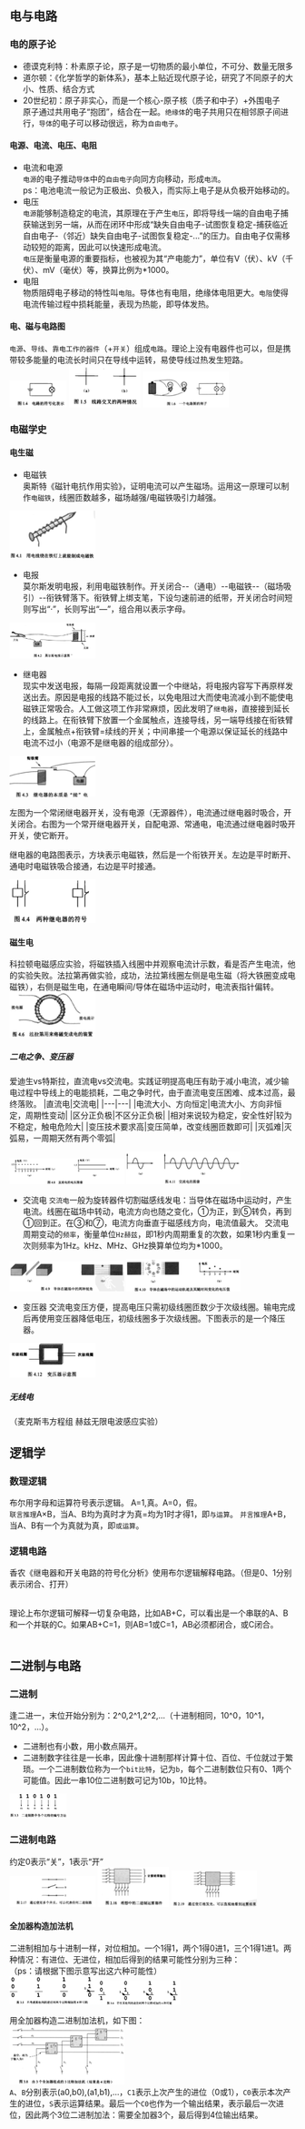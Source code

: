 ## 电与电路  
  
### 电的原子论
- 德谟克利特：朴素原子论，原子是一切物质的最小单位，不可分、数量无限多 
- 道尔顿：《化学哲学的新体系》，基本上贴近现代原子论，研究了不同原子的大小、性质、结合方式  
- 20世纪初：原子非实心，而是一个核心-原子核（质子和中子）+外围电子  
原子通过共用电子“抱团”，结合在一起。`绝缘体`的电子共用只在相邻原子间进行，`导体`的电子可以移动很远，称为`自由电子`。  
#### 电源、电流、电压、电阻
- 电流和电源  
`电源`的电子推动`导体`中的`自由电子`向同方向移动，形成`电流`。  
ps：电池电流一般记为正极出、负极入，而实际上电子是从负极开始移动的。  
- 电压   
`电源`能够制造稳定的电流，其原理在于产生`电压`，即将导线一端的自由电子捕获输送到另一端，从而在闭环中形成“缺失自由电子-试图恢复稳定-捕获临近自由电子-（邻近）缺失自由电子-试图恢复稳定-...”的压力。自由电子仅需移动较短的距离，因此可以快速形成电流。  
`电压`是衡量电源的重要指标，也被视为其“产电能力”，单位有V（伏）、kV（千伏）、mV（毫伏）等，换算比例为\*1000。  
- 电阻  
物质阻碍电子移动的特性叫`电阻`。导体也有电阻，绝缘体电阻更大。`电阻`使得电流传输过程中损耗能量，表现为热能，即导体发热。
#### 电、磁与电路图  
`电源`、`导线`、`靠电工作的器件`（+`开关`）组成`电路`。理论上没有电器件也可以，但是携带较多能量的电流长时间只在导线中运转，易使导线过热发生短路。  
<img src="https://github.com/KillTheBat-hub/ComputerLearning/blob/master/ReadingList/images/%E7%A9%BF%E8%B6%8A%E8%AE%A1%E7%AE%97%E6%9C%BA%E7%9A%84%E8%BF%B7%E9%9B%BE/%E7%94%B5%E8%B7%AF%E7%AC%A6%E5%8F%B7.JPG#pic_center" width=20%> <img src="https://github.com/KillTheBat-hub/ComputerLearning/blob/master/ReadingList/images/%E7%A9%BF%E8%B6%8A%E8%AE%A1%E7%AE%97%E6%9C%BA%E7%9A%84%E8%BF%B7%E9%9B%BE/%E7%94%B5%E8%B7%AF%E4%BA%A4%E5%8F%89.JPG#pic_center" width=25% alt="打点表示此处电路接通"> <img src="https://github.com/KillTheBat-hub/ComputerLearning/blob/master/ReadingList/images/%E7%A9%BF%E8%B6%8A%E8%AE%A1%E7%AE%97%E6%9C%BA%E7%9A%84%E8%BF%B7%E9%9B%BE/%E7%81%AF%E6%B3%A1%E7%94%B5%E8%B7%AF%E5%9B%BE.JPG#pic_center" width=30%>  

### 电磁学史
#### 电生磁
- 电磁铁  
奥斯特《磁针电抗作用实验》，证明电流可以产生磁场。运用这一原理可以制作`电磁铁`，线圈匝数越多，磁场越强/电磁铁吸引力越强。
<img src="https://github.com/KillTheBat-hub/ComputerLearning/blob/master/ReadingList/images/%E7%A9%BF%E8%B6%8A%E8%AE%A1%E7%AE%97%E6%9C%BA%E7%9A%84%E8%BF%B7%E9%9B%BE/%E5%88%B6%E4%BD%9C%E7%94%B5%E7%A3%81%E9%93%81.JPG" width=30%>   

- 电报  
莫尔斯发明电报，利用电磁铁制作。开关闭合--（通电）--电磁铁--（磁场吸引）--衔铁臂落下。衔铁臂上绑支笔，下设匀速前进的纸带，开关闭合时间短则写出“·”，长则写出“—”，组合用以表示字母。    
<img src="https://github.com/KillTheBat-hub/ComputerLearning/blob/master/ReadingList/images/%E7%A9%BF%E8%B6%8A%E8%AE%A1%E7%AE%97%E6%9C%BA%E7%9A%84%E8%BF%B7%E9%9B%BE/%E8%8E%AB%E5%B0%94%E6%96%AF%E7%94%B5%E6%8A%A5.JPG" width=30%>  

- 继电器  
现实中发送电报，每隔一段距离就设置一个中继站，将电报内容写下再原样发送出去。原因是电报的线路不能过长，以免电阻过大而使电流减小到不能使电磁铁正常吸合。人工做这项工作非常麻烦，因此发明了`继电器`，直接接到延长的线路上。在衔铁臂下放置一个金属触点，连接导线，另一端导线接在衔铁臂上，金属触点+衔铁臂=续线的开关；中间串接一个电源以保证延长的线路中电流不过小（电源不是继电器的组成部分）。   
<img src="https://github.com/KillTheBat-hub/ComputerLearning/blob/master/ReadingList/images/%E7%A9%BF%E8%B6%8A%E8%AE%A1%E7%AE%97%E6%9C%BA%E7%9A%84%E8%BF%B7%E9%9B%BE/%E7%BB%A7%E7%94%B5%E5%99%A8.JPG" width=30%>   

左图为一个常闭继电器开关，没有电源（无源器件），电流通过继电器时吸合，开关闭合。右图为一个常开继电器开关，自配电源、常通电，电流通过继电器时吸开开关，使它断开。
<img src="" width=30%> <img src="" width=30%>

继电器的电路图表示，方块表示电磁铁，然后是一个衔铁开关。左边是平时断开、通电时电磁铁吸合接通，右边是平时接通。 

<img src="https://github.com/KillTheBat-hub/ComputerLearning/blob/master/ReadingList/images/%E7%A9%BF%E8%B6%8A%E8%AE%A1%E7%AE%97%E6%9C%BA%E7%9A%84%E8%BF%B7%E9%9B%BE/%E4%B8%A4%E7%A7%8D%E7%BB%A7%E7%94%B5%E5%99%A8%E7%AC%A6%E5%8F%B7.JPG" width=30%>  



#### 磁生电
科拉顿电磁感应实验，将磁铁插入线圈中并观察电流计示数，看是否产生电流，他的实验失败。法拉第再做实验，成功，法拉第线圈左侧是电生磁（将大铁圈变成电磁铁），右侧是磁生电，在通电瞬间/导体在磁场中运动时，电流表指针偏转。
<img src="https://github.com/KillTheBat-hub/ComputerLearning/blob/master/ReadingList/images/%E7%A9%BF%E8%B6%8A%E8%AE%A1%E7%AE%97%E6%9C%BA%E7%9A%84%E8%BF%B7%E9%9B%BE/%E6%B3%95%E6%8B%89%E7%AC%AC%E7%A3%81%E7%BA%BF%E5%9C%88.JPG" width=30%>  

##### 二电之争、变压器
爱迪生vs特斯拉，直流电vs交流电。实践证明提高电压有助于减小电流，减少输电过程中导线上的电能损耗，二电之争时代，由于直流电变压困难、成本过高，最终落败。
|直流电|交流电|
|---|---|
|电流大小、方向恒定|电流大小、方向非恒定，周期性变动|
|区分正负极|不区分正负极|
|相对来说较为稳定，安全性好|较为不稳定，触电危险大|
|变压技术要求高|变压简单，改变线圈匝数即可|
|灭弧难|灭弧易，一周期天然有两个零弧|

<img src="https://github.com/KillTheBat-hub/ComputerLearning/blob/master/ReadingList/images/%E7%A9%BF%E8%B6%8A%E8%AE%A1%E7%AE%97%E6%9C%BA%E7%9A%84%E8%BF%B7%E9%9B%BE/%E7%9B%B4%E6%B5%81%E7%94%B5%E7%94%B5%E5%8E%8B%E5%9B%BE.JPG" width=40%>  <img src="https://github.com/KillTheBat-hub/ComputerLearning/blob/master/ReadingList/images/%E7%A9%BF%E8%B6%8A%E8%AE%A1%E7%AE%97%E6%9C%BA%E7%9A%84%E8%BF%B7%E9%9B%BE/%E4%BA%A4%E6%B5%81%E7%94%B5%E7%94%B5%E5%8E%8B%E5%9B%BE.JPG" width=40%>   

- 交流电
`交流电`一般为旋转器件切割磁感线发电：当导体在磁场中运动时，产生电流。线圈在磁场中转动，电流方向也随之变化，①为正，到⑤转负，再到①回到正。在③和⑦，电流方向垂直于磁感线方向，电流值最大。
交流电周期变动的`频率`，衡量单位`Hz赫兹`，即1秒内周期重复的次数，如果1秒内重复一次则频率为1Hz。kHz、MHz、GHz换算单位均为\*1000。  

<img src="https://github.com/KillTheBat-hub/ComputerLearning/blob/master/ReadingList/images/%E7%A9%BF%E8%B6%8A%E8%AE%A1%E7%AE%97%E6%9C%BA%E7%9A%84%E8%BF%B7%E9%9B%BE/%E7%A3%81%E5%9C%BA%E4%B8%AD%E7%9A%84%E5%AF%BC%E4%BD%93.JPG" width=40%>  
<img src="https://github.com/KillTheBat-hub/ComputerLearning/blob/master/ReadingList/images/%E7%A9%BF%E8%B6%8A%E8%AE%A1%E7%AE%97%E6%9C%BA%E7%9A%84%E8%BF%B7%E9%9B%BE/%E7%A3%81%E5%9C%BA%E5%AF%BC%E4%BD%93%E8%BF%90%E5%8A%A8.JPG" width=40%>   

- 变压器
交流电变压方便，提高电压只需初级线圈匝数少于次级线圈。输电完成后再使用变压器降低电压，初级线圈多于次级线圈。下图表示的是一个降压器。  
<img src="https://github.com/KillTheBat-hub/ComputerLearning/blob/master/ReadingList/images/%E7%A9%BF%E8%B6%8A%E8%AE%A1%E7%AE%97%E6%9C%BA%E7%9A%84%E8%BF%B7%E9%9B%BE/%E5%8F%98%E5%8E%8B%E5%99%A8.JPG" width=30%>

##### 无线电
（麦克斯韦方程组 赫兹无限电波感应实验）    

## 逻辑学
### 数理逻辑
布尔用字母和运算符号表示逻辑。 
A=1,真。A=0，假。  
`联言推理`A×B，当A、B均为真时才为真=均为1时才得1，即`与运算`。
`并言推理`A+B，当A、B有一个为真就为真，即`或运算`。  
### 逻辑电路
香农《继电器和开关电路的符号化分析》使用布尔逻辑解释电路。（但是0、1分别表示闭合、打开）
<img src="" width=30%>  
<img src="" width=30%>   

理论上布尔逻辑可解释一切复杂电路，比如AB+C，可以看出是一个串联的A、B和一个并联的C。如果AB+C=1，则AB=1或C=1，AB必须都闭合，或C闭合。  
<img src="" width=30%>  

## 二进制与电路
### 二进制
逢二进一，末位开始分别为：2^0,2^1,2^2,...（十进制相同，10^0，10^1，10^2，...）。
- 二进制也有小数，用小数点隔开。
- 二进制数字往往是一长串，因此像十进制那样计算十位、百位、千位就过于繁琐。一个二进制数位称为一个`bit比特`，记为`b`，每个二进制数位只有0、1两个可能值。因此一串10位二进制数可记为10b，10比特。  
<img src="https://github.com/KillTheBat-hub/ComputerLearning/blob/master/ReadingList/images/%E7%A9%BF%E8%B6%8A%E8%AE%A1%E7%AE%97%E6%9C%BA%E7%9A%84%E8%BF%B7%E9%9B%BE/%E4%BD%8D%E6%95%B0%E6%A0%87%E8%AE%B0.JPG" width=20% alt="二进制位数标识">  

### 二进制电路
约定0表示“关”，1表示“开”  
<img src="https://github.com/KillTheBat-hub/ComputerLearning/blob/master/ReadingList/images/%E7%A9%BF%E8%B6%8A%E8%AE%A1%E7%AE%97%E6%9C%BA%E7%9A%84%E8%BF%B7%E9%9B%BE/01%E7%A4%BA%E6%95%B0.JPG" width=30%> <img src="https://github.com/KillTheBat-hub/ComputerLearning/blob/master/ReadingList/images/%E7%A9%BF%E8%B6%8A%E8%AE%A1%E7%AE%97%E6%9C%BA%E7%9A%84%E8%BF%B7%E9%9B%BE/%E4%BA%8C%E8%BF%9B%E5%88%B6%E9%83%A8%E4%BB%B6.JPG" width=25%> <img src="https://github.com/KillTheBat-hub/ComputerLearning/blob/master/ReadingList/images/%E7%A9%BF%E8%B6%8A%E8%AE%A1%E7%AE%97%E6%9C%BA%E7%9A%84%E8%BF%B7%E9%9B%BE/%E4%BA%8C%E8%BF%9B%E5%88%B6%E9%83%A8%E4%BB%B6%E7%81%AF%E6%B3%A1.JPG" width=30%>

#### 全加器构造加法机
二进制相加与十进制一样，对位相加。一个1得1，两个1得0进1，三个1得1进1。两种情况：有进位、无进位，相加后得到的结果可能性分别为三种：  
（ps：请根据下图示意写出这六种可能性）   
<img src="https://github.com/KillTheBat-hub/ComputerLearning/blob/master/ReadingList/images/%E7%A9%BF%E8%B6%8A%E8%AE%A1%E7%AE%97%E6%9C%BA%E7%9A%84%E8%BF%B7%E9%9B%BE/%E6%97%A0%E8%BF%9B%E4%BD%8D%E7%9B%B8%E5%8A%A0.JPG" width=30% ><img src="https://github.com/KillTheBat-hub/ComputerLearning/blob/master/ReadingList/images/%E7%A9%BF%E8%B6%8A%E8%AE%A1%E7%AE%97%E6%9C%BA%E7%9A%84%E8%BF%B7%E9%9B%BE/%E6%9C%89%E8%BF%9B%E4%BD%8D%E7%9B%B8%E5%8A%A0.JPG" width=30% >   
  
用全加器构造二进制加法机，如下图：    
<img src="https://github.com/KillTheBat-hub/ComputerLearning/blob/master/ReadingList/images/%E7%A9%BF%E8%B6%8A%E8%AE%A1%E7%AE%97%E6%9C%BA%E7%9A%84%E8%BF%B7%E9%9B%BE/3%E6%AF%94%E7%89%B9%E5%8A%A0%E6%B3%95%E6%9C%BA.JPG" width=40%>     
`A`、`B`分别表示(a0,b0),(a1,b1),...，`C1`表示上次产生的进位（0或1），`C0`表示本次产生的进位，`S`表示运算结果。最后一个`C0`也作为一个输出结果，表示最后一次进位，因此两个3位二进制加法：需要全加器3个，最后得到4位输出结果。  
